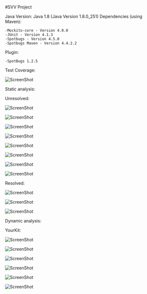 #SVV Project

Java Version: Java 1.8 (Java Version 1.8.0_251)
Dependencies (using Maven):

    -Mockito-core - Version 4.0.0
    -JUnit - Version 4.1.3
    -Spotbugs - Version 4.5.0
    -Spotbugs Maven - Version 4.4.2.2

Plugin:

    -SpotBugs 1.2.5

Test Coverage:

![ScreenShot](/SVV_Screenshots/Test_Coverage.jpeg)

Static analysis:

Unresolved:

![ScreenShot](/SVV_Screenshots/Unresolved1.png)

![ScreenShot](/SVV_Screenshots/Unresolved2.png)

![ScreenShot](/SVV_Screenshots/Unresolved3.png)

![ScreenShot](/SVV_Screenshots/Unresolved4.png)

![ScreenShot](/SVV_Screenshots/Unresolved5.png)

![ScreenShot](/SVV_Screenshots/Unresolved6.png)

![ScreenShot](/SVV_Screenshots/Unresolved7.png)

![ScreenShot](/SVV_Screenshots/Unresolved8.jpeg)

Resolved:

![ScreenShot](/SVV_Screenshots/Resolved1.png)

![ScreenShot](/SVV_Screenshots/Resolved2.png)

![ScreenShot](/SVV_Screenshots/Resolved3.png)

Dynamic analysis:

YourKit:

![ScreenShot](/SVV_Screenshots/YourKit.png)

![ScreenShot](/SVV_Screenshots/YourKit2.png)

![ScreenShot](/SVV_Screenshots/YourKit3.png)

![ScreenShot](/SVV_Screenshots/YourKit4.png)

![ScreenShot](/SVV_Screenshots/YourKit5.png)

![ScreenShot](/SVV_Screenshots/YourKit6.png)


